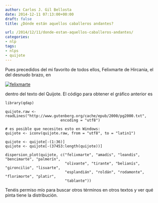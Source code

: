 ```yaml
---
author: Carlos J. Gil Bellosta
date: 2014-12-11 07:13:00+00:00
draft: false
title: ¿Dónde están aquellos caballeros andantes?

url: /2014/12/11/donde-estan-aquellos-caballeros-andantes/
categories:
- nlp
tags:
- nlps
- quijote
---
```


Pues precedidos del mi favorito de todos ellos, Felixmarte de Hircania, el del desnudo brazo, en

[![felixmarte](/wp-uploads/2014/12/felixmarte.png)
](/wp-uploads/2014/12/felixmarte.png)

dentro del texto del Quijote. El código para obtener el gráfico anterior es



    library(qdap)

    quijote.raw <- readLines("http://www.gutenberg.org/cache/epub/2000/pg2000.txt",
                             encoding = "utf8")

    # es posible que necesites esto en Windows:
    quijote <- iconv(quijote.raw, from = "utf8", to = "latin1")

    quijote <- quijote[-(1:36)]
    quijote <- quijote[-(37453:length(quijote))]

    dispersion_plot(quijote, c("felixmarte", "amadís", "leandís", "bencimarte", "palmerín",
                               "olivante", "tirante", "belianís", "gironcilio", "lisuarte",
                               "esplandián", "roldán", "rodamonte", "florimorte", "platir",
                               "tablante"))



Tenéis permiso mío para buscar otros términos en otros textos y ver qué pinta tiene la distribución.
